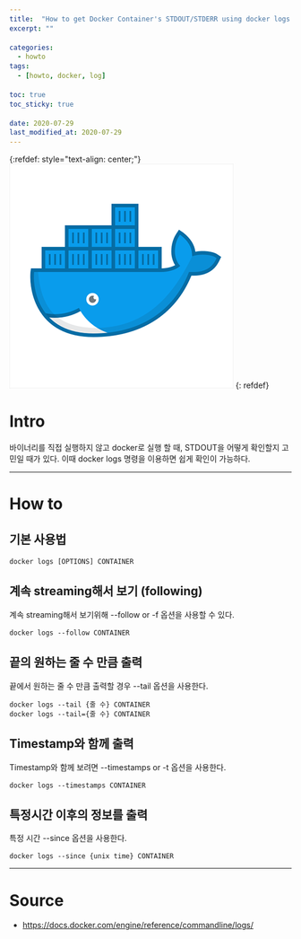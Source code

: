 ```yaml
---
title:  "How to get Docker Container's STDOUT/STDERR using docker logs command"
excerpt: ""

categories:
  - howto
tags:
  - [howto, docker, log]

toc: true
toc_sticky: true
 
date: 2020-07-29
last_modified_at: 2020-07-29
---
```


{:refdef: style="text-align: center;"}
![docker logo](/assets/img/howto/2021-01-26-20-05-58.png)
{: refdef}


# Intro

바이너리를 직접 실행하지 않고 docker로 실행 할 때, STDOUT을 어떻게 확인할지 고민일 때가 있다. 이때 docker logs 명령을 이용하면 쉽게 확인이 가능하다.

---

# How to

## 기본 사용법

```
docker logs [OPTIONS] CONTAINER
```

## 계속 streaming해서 보기 (following)

계속 streaming해서 보기위해 --follow or -f 옵션을 사용할 수 있다.

```
docker logs --follow CONTAINER
```

## 끝의 원하는 줄 수 만큼 출력

끝에서 원하는 줄 수 만큼 출력할 경우 --tail 옵션을 사용한다.

```
docker logs --tail {줄 수} CONTAINER
docker logs --tail={줄 수} CONTAINER
```

## Timestamp와 함께 출력

Timestamp와 함께 보려면 --timestamps or -t 옵션을 사용한다.

```
docker logs --timestamps CONTAINER
```

## 특정시간 이후의 정보를 출력

특정 시간 --since 옵션을 사용한다.

```
docker logs --since {unix time} CONTAINER
```

---

# Source
- https://docs.docker.com/engine/reference/commandline/logs/